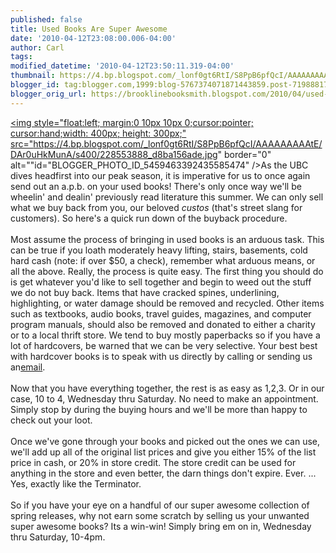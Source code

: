 ```yaml
---
published: false
title: Used Books Are Super Awesome
date: '2010-04-12T23:08:00.006-04:00'
author: Carl
tags: 
modified_datetime: '2010-04-12T23:50:11.319-04:00'
thumbnail: https://4.bp.blogspot.com/_lonf0gt6RtI/S8PpB6pfQcI/AAAAAAAAAtE/DAr0uHkMunA/s72-c/228553888_d8ba156ade.jpg
blogger_id: tag:blogger.com,1999:blog-5767374071871443859.post-7198881742907751078
blogger_orig_url: https://brooklinebooksmith.blogspot.com/2010/04/used-books-are-super-awesome.html
---
```


<a onblur="try {parent.deselectBloggerImageGracefully();} catch(e) {}" href="https://4.bp.blogspot.com/_lonf0gt6RtI/S8PpB6pfQcI/AAAAAAAAAtE/DAr0uHkMunA/s1600/228553888_d8ba156ade.jpg"><img style="float:left; margin:0 10px 10px 0;cursor:pointer; cursor:hand;width: 400px; height: 300px;" src="https://4.bp.blogspot.com/_lonf0gt6RtI/S8PpB6pfQcI/AAAAAAAAAtE/DAr0uHkMunA/s400/228553888_d8ba156ade.jpg" border="0" alt=""id="BLOGGER_PHOTO_ID_5459463392435585474" /></a>As the UBC dives headfirst into our peak season, it is imperative for us to once again send out an a.p.b. on your used books! There's only once way we'll be wheelin' and dealin' previously read literature this summer. We can only sell what we buy back from you, our beloved <i>custos</i> (that's street slang for customers). So here's a quick run down of the buyback procedure. <br /><br />Most assume the process of bringing in used books is an arduous task. This can be true if you loath moderately heavy lifting, stairs, basements, cold hard cash (note: if over $50, a check), remember what arduous means, or all the above. Really, the process is quite easy. The first thing you should do is get whatever you'd like to sell together and begin to weed out the stuff we do not buy back. Items that have cracked spines, underlining, highlighting, or water damage should be removed and recycled. Other items such as textbooks, audio books, travel guides, magazines, and computer program manuals, should also be removed and donated to either a charity or to a local thrift store. We tend to buy mostly paperbacks so if you have a lot of hardcovers, be warned that we can be very selective. Your best best with hardcover books is to speak with us directly by  calling or sending us an<a href="mailto:ubc@brooklinebooksmith.com">email</a>.<br /><br />Now that you have everything together, the rest is as easy as 1,2,3. Or in our case, 10 to 4, Wednesday thru Saturday. No need to make an appointment. Simply stop by during the buying hours and we'll be more than happy to check out your loot. <br /><br />Once we've gone through your books and picked out the ones we can use, we'll add up all of the original list prices and give you either 15% of the list price in cash, or 20% in store credit. The store credit can be used for anything in the store and even better, the darn things don't expire. Ever.  ... Yes, exactly like the Terminator. <br /><br />So if you have your eye on a handful of our super awesome collection of spring releases, why not earn some scratch by selling us your unwanted super awesome books? Its a win-win! Simply bring em on in, Wednesday thru Saturday, 10-4pm.